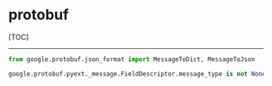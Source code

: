 # protobuf

[TOC]

<!-- toc -->

---



```python
from google.protobuf.json_format import MessageToDict, MessageToJson
```



```python
google.protobuf.pyext._message.FieldDescriptor.message_type is not None # 代表它是一个protobuf obj
```

